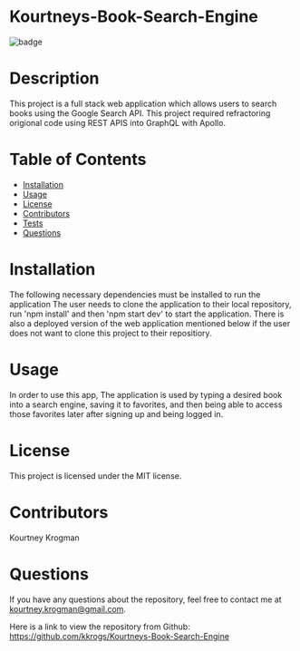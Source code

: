 # Kourtneys-Book-Search-Engine
 ![badge](https://img.shields.io/badge/License-MIT-brightgreen)

# Description
This project is a full stack web application which allows users to search books using the Google Search API. This project required refractoring origional code using REST APIS into GraphQL with Apollo.
# Table of Contents
* [Installation](#installation)
* [Usage](#usage)
* [License](#license)
* [Contributors](#contributors)
* [Tests](#tests)
* [Questions](#questions)
# Installation
The following necessary dependencies must be installed to run the application The user needs to clone the application to their local repository,  run 'npm install' and then 'npm start dev' to start the application. There is also a deployed version of the web application mentioned below if the user does not want to clone this project to their repositiory.
# Usage
In order to use this app, The application is used by typing a desired book into a search engine, saving it to favorites, and then being able to access those favorites later after signing up and being logged in.
# License
This project is licensed under the MIT license.


# Contributors
 Kourtney Krogman

# Questions
If you have any questions about the repository, feel free to contact me at kourtney.krogman@gmail.com.

Here is a link to view the repository from Github:
https://github.com/kkrogs/Kourtneys-Book-Search-Engine